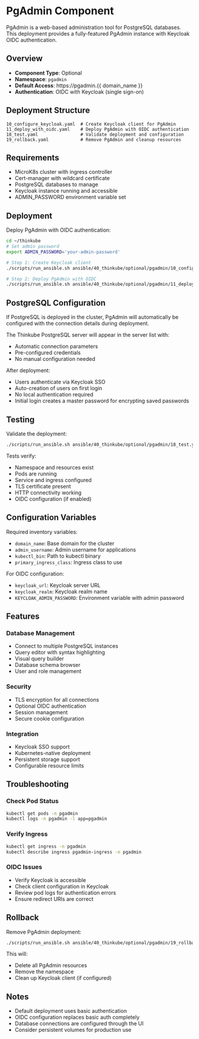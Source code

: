 # PgAdmin Component

PgAdmin is a web-based administration tool for PostgreSQL databases. This deployment provides a fully-featured PgAdmin instance with Keycloak OIDC authentication.

## Overview

- **Component Type**: Optional
- **Namespace**: `pgadmin`
- **Default Access**: https://pgadmin.{{ domain_name }}
- **Authentication**: OIDC with Keycloak (single sign-on)

## Deployment Structure

```
10_configure_keycloak.yaml  # Create Keycloak client for PgAdmin
11_deploy_with_oidc.yaml    # Deploy PgAdmin with OIDC authentication
18_test.yaml                # Validate deployment and configuration
19_rollback.yaml            # Remove PgAdmin and cleanup resources
```

## Requirements

- MicroK8s cluster with ingress controller
- Cert-manager with wildcard certificate
- PostgreSQL databases to manage
- Keycloak instance running and accessible
- ADMIN_PASSWORD environment variable set

## Deployment

Deploy PgAdmin with OIDC authentication:

```bash
cd ~/thinkube
# Set admin password
export ADMIN_PASSWORD='your-admin-password'

# Step 1: Create Keycloak client
./scripts/run_ansible.sh ansible/40_thinkube/optional/pgadmin/10_configure_keycloak.yaml

# Step 2: Deploy PgAdmin with OIDC
./scripts/run_ansible.sh ansible/40_thinkube/optional/pgadmin/11_deploy_with_oidc.yaml
```

## PostgreSQL Configuration

If PostgreSQL is deployed in the cluster, PgAdmin will automatically be configured with the connection details during deployment.

The Thinkube PostgreSQL server will appear in the server list with:
- Automatic connection parameters
- Pre-configured credentials
- No manual configuration needed

After deployment:
- Users authenticate via Keycloak SSO
- Auto-creation of users on first login
- No local authentication required
- Initial login creates a master password for encrypting saved passwords

## Testing

Validate the deployment:

```bash
./scripts/run_ansible.sh ansible/40_thinkube/optional/pgadmin/18_test.yaml
```

Tests verify:
- Namespace and resources exist
- Pods are running
- Service and ingress configured
- TLS certificate present
- HTTP connectivity working
- OIDC configuration (if enabled)

## Configuration Variables

Required inventory variables:
- `domain_name`: Base domain for the cluster
- `admin_username`: Admin username for applications
- `kubectl_bin`: Path to kubectl binary
- `primary_ingress_class`: Ingress class to use

For OIDC configuration:
- `keycloak_url`: Keycloak server URL
- `keycloak_realm`: Keycloak realm name
- `KEYCLOAK_ADMIN_PASSWORD`: Environment variable with admin password

## Features

### Database Management
- Connect to multiple PostgreSQL instances
- Query editor with syntax highlighting
- Visual query builder
- Database schema browser
- User and role management

### Security
- TLS encryption for all connections
- Optional OIDC authentication
- Session management
- Secure cookie configuration

### Integration
- Keycloak SSO support
- Kubernetes-native deployment
- Persistent storage support
- Configurable resource limits

## Troubleshooting

### Check Pod Status
```bash
kubectl get pods -n pgadmin
kubectl logs -n pgadmin -l app=pgadmin
```

### Verify Ingress
```bash
kubectl get ingress -n pgadmin
kubectl describe ingress pgadmin-ingress -n pgadmin
```

### OIDC Issues
- Verify Keycloak is accessible
- Check client configuration in Keycloak
- Review pod logs for authentication errors
- Ensure redirect URIs are correct

## Rollback

Remove PgAdmin deployment:

```bash
./scripts/run_ansible.sh ansible/40_thinkube/optional/pgadmin/19_rollback.yaml
```

This will:
- Delete all PgAdmin resources
- Remove the namespace
- Clean up Keycloak client (if configured)

## Notes

- Default deployment uses basic authentication
- OIDC configuration replaces basic auth completely
- Database connections are configured through the UI
- Consider persistent volumes for production use